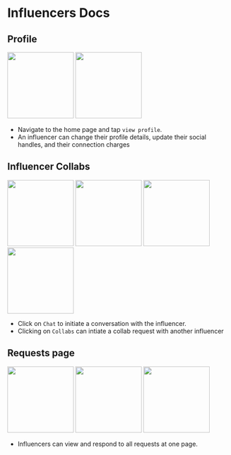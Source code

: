 # Influencers Docs

## Profile
<img src="../image-1.png" width=150 >
<img src="../image-2.png" width=150 >

* Navigate to the home page and tap `view profile`.
* An influencer can change their profile details, update their social handles, and their connection charges


## Influencer Collabs

<img src="../image-3.png" width=150 >
<img src="../image-5.png" width=150 >

<img src="../image-4.png" width=150 >
<img src="./collab request.jpg" width=150 >

* Click on `Chat` to initiate a conversation with the influencer.
* Clicking on `Collabs` can intiate a collab request with another influencer

## Requests page
<img src="../image-6.png" width=150 >
<img src="../image-7.png" width=150 >
<img src="../image-8.png" width=150 >

* Influencers can view and respond to all requests at one page.